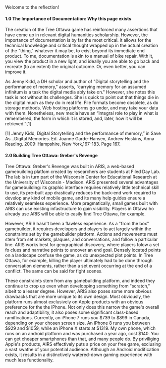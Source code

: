 Welcome to the reflection!

#### 1.0 The Importance of Documentation: Why this page exists
The creation of the Tree Ottawa game has reinforced many assertions that have come up in relevant digital humanities scholarship. However, the importance of documentation is by far the most critical. It allows for the technical knowledge and critical thought wrapped up in the actual creation of the "thing," whatever it may be, to exist beyond its immediate end product. To me, documentation is akin to a manual of bike repair. With it, you view the product in a new light, and ideally you are able to go back and recreate (to an extent) the original outcome. Or, even better, you can improve it. 

As Jenny Kidd, a DH scholar and author of "Digital storytelling and the performance of memory," asserts, “carrying memory for an assumed infinitum is a task the digital media ably take on." However, she notes this task is not without its challenges. She is quick to point out that things die in the digital much as they do in real life. File formats become obsolete, as do storage methods. Web hosting platforms go under, and may take your data with them. Nonetheless, new media have an “integral role to play in what is remembered, the form in which it is stored, and, later, how it will be retrieved.”[1]

[1] Jenny Kidd, Digital Storytelling and the performance of memory,” in Save As…Digital Memories. Ed. Joanne Garde-Hansen, Andrew Hoskins, Anna Reading. 2009: Hampshire, New York,167-183. Page 167.

#### 2.0 Building Tree Ottawa: Greber's Revenge
Tree Ottawa: Greber's Revenge was built in ARIS, a web-based gamebuilding platfom created by researchers are students at Filed Day Lab. The lab is in turn part of the Wisconsin Center for Educational Research at the University of Wisconsin - Madison. ARIS presented several advantages for gamebuilding: its graphic interface requires relatively little technical skill to use, its pre-built app drastically reduces the back-end work required to develop any kind of mobile game, and its many help guides ensure a relatively seamless experience. More pragmatically, small games built with ARIS can use existing infastructure to gain visibility. Players in Ottawa ho already use ARIS will be able to easily find Tree Ottawa, for example. 

However, ARIS hasn't been a flawless experience. As a "from the box" gamebuilder, it requires developers and players to act largely within the constraints set by the gamebuilder platform. Actions and movements must stem from set markets, plaques, and conversations, and follow a particular line. ARIS works best for geographical discovery, where players folow a set fo clues and narrative points to uncover an end goal. Densely located points on a landscape confuse the game, as do unexpected plot points. In Tree Ottawa, for example, killing the player ultimately had to be done through conversation elements, rather than a set event occurring at the end of a conflict. The same can be said for fight scenes. 

These constraints stem from any gamebuilding platform, and indeed they continue to crop up even when developping something from "scratch," albeit to a lesser degree. However, ARIS also poses some more obvious drawbacks that are more unique to its own design. Most obviously, the platform runs almost exclusively on Apple products with an obvious preference for the the iPhone. Not only does this narrow the game's overall reach and adaptibility, it also poses some significant class-based ramifications. Currently, an iPhone 7 runs you $739 to $899 in Canada, depending on your chosen screen size. An iPhone 8 runs you between $929 and $1059, while an iPhone X starts at $1319. My own phone, which runs on an android platform and was purchased a year ago, cost $140. You can get cheaper smartphones than that, and many people do. By priviliging Apple's products, AIRS effectively puts a price on your free game, exclusing a vast swathe of your potential audience. Although an Android modification exists, it results in a distinctively watered-down gaming experience with much less functionality.
